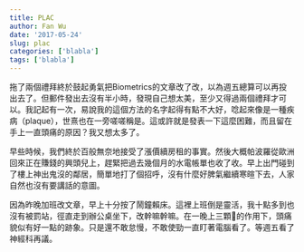 ```yaml
---
title: PLAC
author: Fan Wu
date: '2017-05-24'
slug: plac
categories: ['blabla']
tags: ['blabla']
---
```


拖了兩個禮拜終於鼓起勇氣把Biometrics的文章改了改，以為週五總算可以再投出去了。但郵件發出去沒有半小時，發現自己想太美，至少又得過兩個禮拜才可以。我記起有一次，易說我的這個方法的名字起得有點不大好，唸起來像是一種疾病（plaque），世熹也在一旁嗟嗟稱是。這或許就是發表一下這麼困難，而且留在手上一直頭痛的原因？我又想太多了。

早些時候，我們終於百般無奈地接受了漲價續房租的事實。然後大概帕波羅從歐洲回來正在賺錢的興頭兒上，趕緊把過去幾個月的水電帳單也收了收。早上出門碰到了樓上神出鬼沒的鄰居，簡單地打了個招呼，沒有什麼好脾氣繼續寒暄下去，人家自然也沒有要講話的意圖。

因為昨晚加班改文章，早上十分按了鬧鐘賴床。這裡上班倒是靈活，我十點多到也沒有被罰站，徑直走到辦公桌坐下，改幹嘛幹嘛。在一晚上三顆💊的作用下，頭痛貌似有好一點的跡象。只是還不敢怠慢，不敢使勁一直盯著電腦看了。等週五看了神經科再議。
